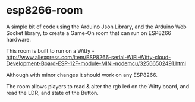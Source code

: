 # esp8266-room

A simple bit of code using the Arduino Json Library, and the Arduino Web Socket library, to create a Game-On room that can run on ESP8266 hardware. 

This room is built to run on a Witty - http://www.aliexpress.com/item/ESP8266-serial-WIFI-Witty-cloud-Development-Board-ESP-12F-module-MINI-nodemcu/32566502491.html

Although with minor changes it should work on any ESP8266.

The room allows players to read & alter the rgb led on the Witty board, and read the LDR, and state of the Button. 


